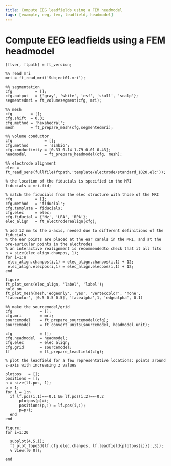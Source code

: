 ```yaml
---
title: Compute EEG leadfields using a FEM headmodel
tags: [example, eeg, fem, leadfield, headmodel]
---
```


# Compute EEG leadfields using a FEM headmodel

    [ftver, ftpath] = ft_version;
    
    %% read mri
    mri = ft_read_mri('Subject01.mri');

    %% segmentation
    cfg          = [];
    cfg.output   = {'gray', 'white', 'csf', 'skull', 'scalp'};
    segmentedmri = ft_volumesegment(cfg, mri);

    %% mesh
    cfg        = [];
    cfg.shift  = 0.3;
    cfg.method = 'hexahedral';
    mesh       = ft_prepare_mesh(cfg,segmentedmri);

    %% volume conductor
    cfg              = [];
    cfg.method       = 'simbio';
    cfg.conductivity = [0.33 0.14 1.79 0.01 0.43];
    headmodel        = ft_prepare_headmodel(cfg, mesh);

    %% electrode alignment
    elec = ft_read_sens(fullfile(ftpath,'template/electrode/standard_1020.elc'));

    % the location of the fiducials is specified in the MRI
    fiducials = mri.fid;

    % match the fiducials from the elec structure with those of the MRI
    cfg          = [];
    cfg.method   = 'fiducial';
    cfg.template = fiducials;
    cfg.elec     = elec;
    cfg.fiducial = {'Nz', 'LPA', 'RPA'};
    elec_align   = ft_electroderealign(cfg);

    % add 12 mm to the x-axis, needed due to different definitions of the fiducials
    % the ear points are placed at the ear canals in the MRI, and at the pre-auricular points in the electrodes
    % an interactive realignment is recommendedto check that it all fits
    n = size(elec_align.chanpos, 1);
    for i=1:n
     elec_align.chanpos(i,1) = elec_align.chanpos(i,1) + 12;
     elec_align.elecpos(i,1) = elec_align.elecpos(i,1) + 12;
    end

    figure
    ft_plot_sens(elec_align, 'label', 'label');
    hold on
    ft_plot_mesh(mesh,'edgeonly', 'yes', 'vertexcolor', 'none', 'facecolor', [0.5 0.5 0.5], 'facealpha',1, 'edgealpha', 0.1)

    %% make the sourcemodel/grid
    cfg            = [];
    cfg.mri        = mri;
    sourcemodel    = ft_prepare_sourcemodel(cfg);
    sourcemodel    = ft_convert_units(sourcemodel, headmodel.unit);

    cfg            = [];
    cfg.headmodel  = headmodel;
    cfg.elec       = elec_align;
    cfg.grid       = sourcemodel;
    lf             = ft_prepare_leadfield(cfg);

    % plot the leadfield for a few representative locations: points around z-axis with increasing z values

    plotpos   = [];
    positions = [];
    n = size(lf.pos, 1);
    p = 1;
    for i = 1:n
      if lf.pos(i,1)==-0.1 && lf.pos(i,2)==-0.2
          plotpos(p)=i;
          positions(p,:) = lf.pos(i,:);
          p=p+1;
      end
    end

    figure;
    for i=1:20

      subplot(4,5,i);
      ft_plot_topo3d(lf.cfg.elec.chanpos, lf.leadfield{plotpos(i)}(:,3));
      % view([0 0]);

    end
